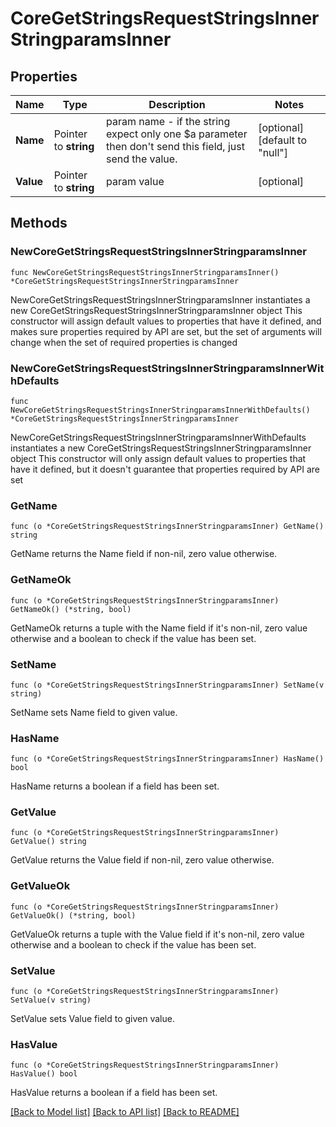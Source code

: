 # CoreGetStringsRequestStringsInnerStringparamsInner

## Properties

Name | Type | Description | Notes
------------ | ------------- | ------------- | -------------
**Name** | Pointer to **string** | param name                                     - if the string expect only one $a parameter then don&#39;t send this field, just send the value. | [optional] [default to "null"]
**Value** | Pointer to **string** | param value | [optional] 

## Methods

### NewCoreGetStringsRequestStringsInnerStringparamsInner

`func NewCoreGetStringsRequestStringsInnerStringparamsInner() *CoreGetStringsRequestStringsInnerStringparamsInner`

NewCoreGetStringsRequestStringsInnerStringparamsInner instantiates a new CoreGetStringsRequestStringsInnerStringparamsInner object
This constructor will assign default values to properties that have it defined,
and makes sure properties required by API are set, but the set of arguments
will change when the set of required properties is changed

### NewCoreGetStringsRequestStringsInnerStringparamsInnerWithDefaults

`func NewCoreGetStringsRequestStringsInnerStringparamsInnerWithDefaults() *CoreGetStringsRequestStringsInnerStringparamsInner`

NewCoreGetStringsRequestStringsInnerStringparamsInnerWithDefaults instantiates a new CoreGetStringsRequestStringsInnerStringparamsInner object
This constructor will only assign default values to properties that have it defined,
but it doesn't guarantee that properties required by API are set

### GetName

`func (o *CoreGetStringsRequestStringsInnerStringparamsInner) GetName() string`

GetName returns the Name field if non-nil, zero value otherwise.

### GetNameOk

`func (o *CoreGetStringsRequestStringsInnerStringparamsInner) GetNameOk() (*string, bool)`

GetNameOk returns a tuple with the Name field if it's non-nil, zero value otherwise
and a boolean to check if the value has been set.

### SetName

`func (o *CoreGetStringsRequestStringsInnerStringparamsInner) SetName(v string)`

SetName sets Name field to given value.

### HasName

`func (o *CoreGetStringsRequestStringsInnerStringparamsInner) HasName() bool`

HasName returns a boolean if a field has been set.

### GetValue

`func (o *CoreGetStringsRequestStringsInnerStringparamsInner) GetValue() string`

GetValue returns the Value field if non-nil, zero value otherwise.

### GetValueOk

`func (o *CoreGetStringsRequestStringsInnerStringparamsInner) GetValueOk() (*string, bool)`

GetValueOk returns a tuple with the Value field if it's non-nil, zero value otherwise
and a boolean to check if the value has been set.

### SetValue

`func (o *CoreGetStringsRequestStringsInnerStringparamsInner) SetValue(v string)`

SetValue sets Value field to given value.

### HasValue

`func (o *CoreGetStringsRequestStringsInnerStringparamsInner) HasValue() bool`

HasValue returns a boolean if a field has been set.


[[Back to Model list]](../README.md#documentation-for-models) [[Back to API list]](../README.md#documentation-for-api-endpoints) [[Back to README]](../README.md)


